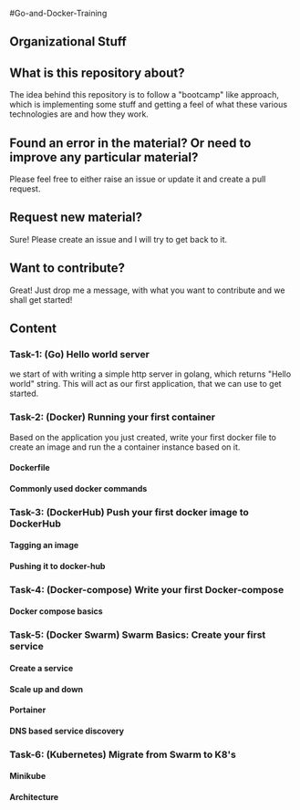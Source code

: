#Go-and-Docker-Training


## Organizational Stuff

## What is this repository about? 

The idea behind this repository is to follow a "bootcamp" like approach, which is implementing some stuff and getting a feel of what these various technologies are and how they work.  

## Found an error in the material? Or need to improve any particular material? 

Please feel free to either raise an issue or update it and create a pull request.

## Request new material?

Sure! Please create an issue and I will try to get back to it.

## Want to contribute?

Great! Just drop me a message, with what you want to contribute and we shall get started! 

## Content

### Task-1: (Go) Hello world server

we start of with writing a simple http server in golang, which returns "Hello world" string. This will act as our first application, that we can use to get started.
 

### Task-2: (Docker) Running your first container

Based on the application you just created, write your first docker file to create an image and run the a container instance based on it.

#### Dockerfile
#### Commonly used docker commands

### Task-3: (DockerHub) Push your first docker image to DockerHub

#### Tagging an image
#### Pushing it to docker-hub

### Task-4: (Docker-compose) Write your first Docker-compose

#### Docker compose basics

### Task-5: (Docker Swarm) Swarm Basics: Create your first service

#### Create a service
#### Scale up and down
#### Portainer
#### DNS based service discovery


### Task-6: (Kubernetes)  Migrate from Swarm to K8's

#### Minikube
#### Architecture
